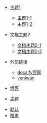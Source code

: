 <!--
* [点击跳转主页]("")
* [:cn:](/)
-->

+ [主题1](/topic1/)
  - [主题1-1](/topic1/test1-1.md)
  - [主题1-2](/topic1/test2-1.md)
+ 文档主题2
  - [文档主题2-1](docs/test.md)
  - [文档主题2-2](docs/test.md)
+ 外部链接
  - [docsify官网](https://docsify.js.org)
  - [veniwan](https://github.com/veniwan)
+ [博客](/)

+ 主题
<ul>
  <!-- 一个css引入就不用判断了; 多个及以下有需的话再写一些js吧 -->
  <li>
      <a href="javascript:void(0)" id="docsify_theme_default" class="active"
         onclick="Docsify.dom.findAll('[rel=\'stylesheet\']')[0].href='./_static/asset/themes/vue.css'; document.getElementById('docsify_theme_dark').classList.remove('active'); this.classList.add('active');">
      默认</a>
  </li>
  <li>
      <a href="javascript:void(0)" id="docsify_theme_dark" 
           onclick="Docsify.dom.findAll('[rel=\'stylesheet\']')[0].href='./_static/asset/themes/dark.css'; document.getElementById('docsify_theme_default').classList.remove('active'); this.classList.add('active');">
      暗黑</a>
  </li>
</ul>
